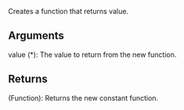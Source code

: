 Creates a function that returns value.


## Arguments
value (*): The value to return from the new function.


## Returns
(Function): Returns the new constant function.

